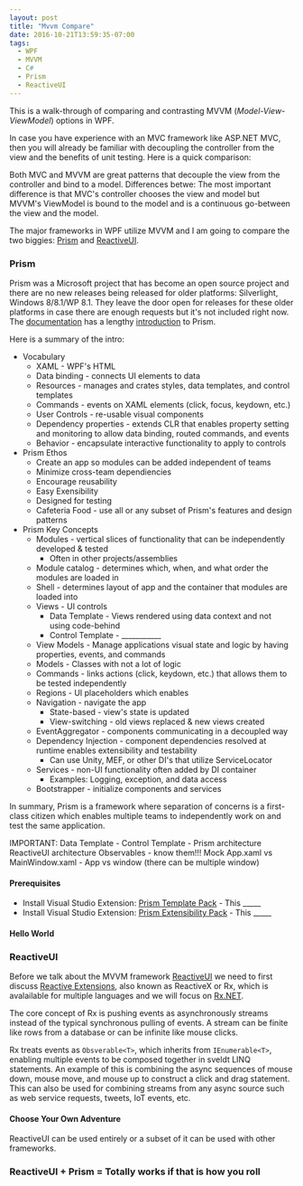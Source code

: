 ```yaml
---
layout: post
title: "Mvvm Compare"
date: 2016-10-21T13:59:35-07:00
tags:
  - WPF
  - MVVM
  - C#
  - Prism
  - ReactiveUI
---
```


This is a walk-through of comparing and contrasting MVVM (_Model-View-ViewModel_) options in WPF.

In case you have experience with an MVC framework like ASP.NET MVC, then you will already be familiar with decoupling the controller from the view and the benefits of unit testing. Here is a quick comparison:

Both MVC and MVVM are great patterns that decouple the view from the controller and bind to a model. 
Differences betwe:
The most important difference is that MVC's controller chooses the view and model but MVVM's ViewModel is bound to the model and is a continuous go-between the view and the model. 

The major frameworks in WPF utilize MVVM and I am going to compare the two biggies: [Prism](https://github.com/PrismLibrary/Prism) and [ReactiveUI](http://reactiveui.net). 

### Prism

Prism was a Microsoft project that has become an open source project and there are no new releases being released for older platforms: Silverlight, Windows 8/8.1/WP 8.1. They leave the door open for releases for these older platforms in case there are enough requests but it's not included right now. The [documentation](https://github.com/PrismLibrary/Prism/tree/master/Documentation) has a lengthy [introduction](https://github.com/PrismLibrary/Prism/blob/master/Documentation/WPF/01-Introduction.md) to Prism.

Here is a summary of the intro:

* Vocabulary
  * XAML - WPF's HTML
  * Data binding - connects UI elements to data
  * Resources - manages and crates styles, data templates, and control templates
  * Commands - events on XAML elements (click, focus, keydown, etc.)
  * User Controls - re-usable visual components
  * Dependency properties - extends CLR that enables property setting and monitoring to allow data binding, routed commands, and events
  * Behavior - encapsulate interactive functionality to apply to controls
* Prism Ethos
  * Create an app so modules can be added independent of teams
  * Minimize cross-team dependiencies
  * Encourage reusability
  * Easy Exensibility
  * Designed for testing
  * Cafeteria Food - use all or any subset of Prism's features and design patterns
* Prism Key Concepts
  * Modules - vertical slices of functionality that can be independently developed & tested
    * Often in other projects/assemblies
  * Module catalog - determines which, when, and what order the modules are loaded in
  * Shell - determines layout of app and the container that modules are loaded into
  * Views - UI controls
    * Data Template - Views rendered using data context and not using code-behind
    * Control Template - ___________
  * View Models - Manage applications visual state and logic by having properties, events, and commands
  * Models - Classes with not a lot of logic
  * Commands - links actions (click, keydown, etc.) that allows them to be tested independently
  * Regions - UI placeholders which enables
  * Navigation - navigate the app
    * State-based - view's state is updated
    * View-switching - old views replaced & new views created
  * EventAggregator - components communicating in a decoupled way
  * Dependency Injection - component dependencies resolved at runtime enables extensibility and testability
    * Can use Unity, MEF, or other DI's that utilize ServiceLocator
  * Services - non-UI functionality often added by DI container
    * Examples: Logging, exception, and data access
  * Bootstrapper - initialize components and services

In summary, Prism is a framework where separation of concerns is a first-class citizen which enables multiple teams to independently work on and test the same application.

IMPORTANT:
  Data Template - 
  Control Template - 
  Prism architecture
  ReactiveUI architecture
  Observables - know them!!!
  Mock
  App.xaml vs MainWindow.xaml - App vs window (there can be multiple window)

#### Prerequisites

* Install Visual Studio Extension: [Prism Template Pack](https://visualstudiogallery.msdn.microsoft.com/e7b6bde2-ba59-43dd-9d14-58409940ffa0) - This _____
* Install Visual Studio Extension: [Prism Extensibility Pack](https://visualstudiogallery.msdn.microsoft.com/f0a9a453-2a50-40ea-919b-ac46e3e8b1a5) - This _____

#### Hello World



### ReactiveUI

Before we talk about the MVVM framework [ReactiveUI](http://reactiveui.net) we need to first discuss [Reactive Extensions](http://reactivex.io/), also known as ReactiveX or Rx, which is avalailable for multiple languages and we will focus on [Rx.NET](https://github.com/Reactive-Extensions/Rx.NET).

The core concept of Rx is pushing events as asynchronously streams instead of the typical synchronous pulling of events. A stream can be finite like rows from a database or can be infinite like mouse clicks.

Rx treats events as `Obsverable<T>`, which inherits from `IEnumerable<T>`, enabling multiple events to be composed together in sveldt LINQ statements. An example of this is combining the async sequences of mouse down, mouse move, and mouse up to construct a click and drag statement. This can also be used for combining streams from any async source such as web service requests, tweets, IoT events, etc.

#### Choose Your Own Adventure

ReactiveUI can be used entirely or a subset of it can be used with other frameworks.

### ReactiveUI + Prism = Totally works if that is how you roll

